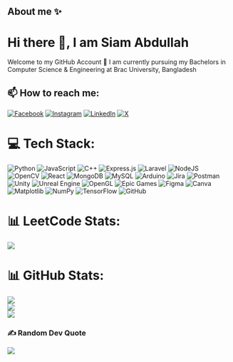## About me ✨

# Hi there 👋, I am Siam Abdullah
Welcome to my GitHub Account
🔭 I am currently pursuing my Bachelors in Computer Science & Engineering at Brac University, Bangladesh



<!--
**iams1am/iams1am** is a ✨ _special_ ✨ repository because its `README.md` (this file) appears on your GitHub profile.
Here are some ideas to get you started:
- 🌱 I’m currently learning ...
- 👯 I’m looking to collaborate on ...
- 🤔 I’m looking for help with ...
- 💬 Ask me about ...
- 😄 Pronouns: ...
- ⚡ Fun fact: ...
-->

## 📫 How to reach me:
[![Facebook](https://img.shields.io/badge/Facebook-%231877F2.svg?logo=Facebook&logoColor=white)](https://facebook.com/https://www.facebook.com/iams1am) [![Instagram](https://img.shields.io/badge/Instagram-%23E4405F.svg?logo=Instagram&logoColor=white)](https://instagram.com/https://www.instagram.com/siam_si1ver) [![LinkedIn](https://img.shields.io/badge/LinkedIn-%230077B5.svg?logo=linkedin&logoColor=white)](https://linkedin.com/in/https://www.linkedin.com/in/siam-abdullah) [![X](https://img.shields.io/badge/X-black.svg?logo=X&logoColor=white)](https://x.com/https://x.com/Si1verk) 

# 💻 Tech Stack:
![Python](https://img.shields.io/badge/python-3670A0?style=flat&logo=python&logoColor=ffdd54) ![JavaScript](https://img.shields.io/badge/javascript-%23323330.svg?style=flat&logo=javascript&logoColor=%23F7DF1E) ![C++](https://img.shields.io/badge/c++-%2300599C.svg?style=flat&logo=c%2B%2B&logoColor=white) ![Express.js](https://img.shields.io/badge/express.js-%23404d59.svg?style=flat&logo=express&logoColor=%2361DAFB) ![Laravel](https://img.shields.io/badge/laravel-%23FF2D20.svg?style=flat&logo=laravel&logoColor=white) ![NodeJS](https://img.shields.io/badge/node.js-6DA55F?style=flat&logo=node.js&logoColor=white) ![OpenCV](https://img.shields.io/badge/opencv-%23white.svg?style=flat&logo=opencv&logoColor=white) ![React](https://img.shields.io/badge/react-%2320232a.svg?style=flat&logo=react&logoColor=%2361DAFB) ![MongoDB](https://img.shields.io/badge/MongoDB-%234ea94b.svg?style=flat&logo=mongodb&logoColor=white) ![MySQL](https://img.shields.io/badge/mysql-4479A1.svg?style=flat&logo=mysql&logoColor=white) ![Arduino](https://img.shields.io/badge/-Arduino-00979D?style=flat&logo=Arduino&logoColor=white) ![Jira](https://img.shields.io/badge/jira-%230A0FFF.svg?style=flat&logo=jira&logoColor=white) ![Postman](https://img.shields.io/badge/Postman-FF6C37?style=flat&logo=postman&logoColor=white) ![Unity](https://img.shields.io/badge/unity-%23000000.svg?style=flat&logo=unity&logoColor=white) ![Unreal Engine](https://img.shields.io/badge/unrealengine-%23313131.svg?style=flat&logo=unrealengine&logoColor=white) ![OpenGL](https://img.shields.io/badge/OpenGL-white?logo=OpenGL&style=flat) ![Epic Games](https://img.shields.io/badge/epicgames-%23313131.svg?style=flat&logo=epicgames&logoColor=white) ![Figma](https://img.shields.io/badge/figma-%23F24E1E.svg?style=flat&logo=figma&logoColor=white) ![Canva](https://img.shields.io/badge/Canva-%2300C4CC.svg?style=flat&logo=Canva&logoColor=white) ![Matplotlib](https://img.shields.io/badge/Matplotlib-%23ffffff.svg?style=flat&logo=Matplotlib&logoColor=black) ![NumPy](https://img.shields.io/badge/numpy-%23013243.svg?style=flat&logo=numpy&logoColor=white) ![TensorFlow](https://img.shields.io/badge/TensorFlow-%23FF6F00.svg?style=flat&logo=TensorFlow&logoColor=white) ![GitHub](https://img.shields.io/badge/github-%23121011.svg?style=flat&logo=github&logoColor=white)


# 📊 LeetCode Stats:
![](https://leetcard.jacoblin.cool/iamsiam?ext=heatmap)

# 📊 GitHub Stats:
![](https://github-readme-stats.vercel.app/api?username=iams1am&theme=blue_navy&hide_border=false&include_all_commits=false&count_private=true)<br/>
![](https://nirzak-streak-stats.vercel.app/?user=iams1am&theme=blue_navy&hide_border=false)<br/>
![](https://github-readme-stats.vercel.app/api/top-langs/?username=iams1am&theme=blue_navy&hide_border=false&include_all_commits=false&count_private=true&layout=compact)


### ✍️ Random Dev Quote
![](https://quotes-github-readme.vercel.app/api?type=horizontal&theme=radical)
<!--

## 🏆 GitHub Trophies
![](https://github-profile-trophy.vercel.app/?username=iams1am&theme=radical&no-frame=false&no-bg=true&margin-w=4)

 Proudly created with GPRM ( https://gprm.itsvg.in ) -->
